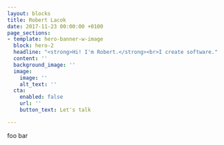 ```yaml
---
layout: blocks
title: Robert Lacok
date: 2017-11-23 00:00:00 +0100
page_sections:
- template: hero-banner-w-image
  block: hero-2
  headline: "<strong>Hi! I'm Robert.</strong><br>I create software."
  content: ''
  background_image: ''
  image:
    image: ''
    alt_text: ''
  cta:
    enabled: false
    url: ''
    button_text: Let's talk

---
```

foo bar